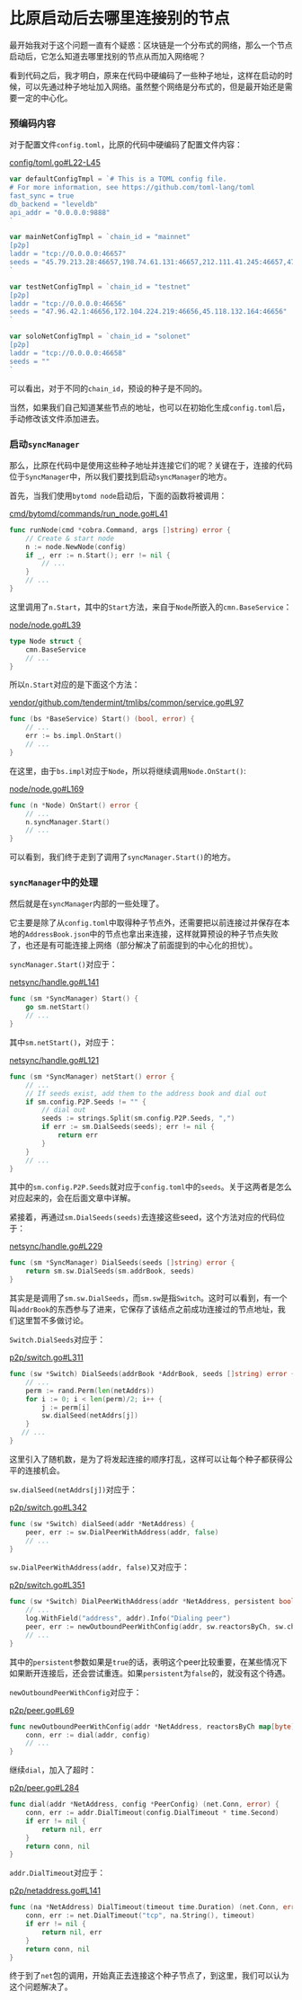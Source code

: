 比原启动后去哪里连接别的节点
========================

最开始我对于这个问题一直有个疑惑：区块链是一个分布式的网络，那么一个节点启动后，它怎么知道去哪里找别的节点从而加入网络呢？

看到代码之后，我才明白，原来在代码中硬编码了一些种子地址，这样在启动的时候，可以先通过种子地址加入网络。虽然整个网络是分布式的，但是最开始还是需要一定的中心化。

### 预编码内容

对于配置文件`config.toml`，比原的代码中硬编码了配置文件内容：

[config/toml.go#L22-L45](https://github.com/freewind/bytom/blob/master/config/toml.go#L22-L45)

```go
var defaultConfigTmpl = `# This is a TOML config file.
# For more information, see https://github.com/toml-lang/toml
fast_sync = true
db_backend = "leveldb"
api_addr = "0.0.0.0:9888"
`

var mainNetConfigTmpl = `chain_id = "mainnet"
[p2p]
laddr = "tcp://0.0.0.0:46657"
seeds = "45.79.213.28:46657,198.74.61.131:46657,212.111.41.245:46657,47.100.214.154:46657,47.100.109.199:46657,47.100.105.165:46657"
`

var testNetConfigTmpl = `chain_id = "testnet"
[p2p]
laddr = "tcp://0.0.0.0:46656"
seeds = "47.96.42.1:46656,172.104.224.219:46656,45.118.132.164:46656"
`

var soloNetConfigTmpl = `chain_id = "solonet"
[p2p]
laddr = "tcp://0.0.0.0:46658"
seeds = ""
`
```

可以看出，对于不同的`chain_id`，预设的种子是不同的。

当然，如果我们自己知道某些节点的地址，也可以在初始化生成`config.toml`后，手动修改该文件添加进去。

### 启动`syncManager`

那么，比原在代码中是使用这些种子地址并连接它们的呢？关键在于，连接的代码位于`SyncManager`中，所以我们要找到启动`syncManager`的地方。

首先，当我们使用`bytomd node`启动后，下面的函数将被调用：

[cmd/bytomd/commands/run_node.go#L41](https://github.com/freewind/bytom/blob/master/cmd/bytomd/commands/run_node.go#L41)

```go
func runNode(cmd *cobra.Command, args []string) error {
    // Create & start node
    n := node.NewNode(config)
    if _, err := n.Start(); err != nil {
        // ...
    }
    // ...
}
```

这里调用了`n.Start`，其中的`Start`方法，来自于`Node`所嵌入的`cmn.BaseService`：

[node/node.go#L39](https://github.com/freewind/bytom/blob/master/node/node.go#L39)

```go
type Node struct {
    cmn.BaseService
    // ...
}
```

所以`n.Start`对应的是下面这个方法：

[vendor/github.com/tendermint/tmlibs/common/service.go#L97](https://github.com/freewind/bytom/blob/master/vendor/github.com/tendermint/tmlibs/common/service.go#L97)

```go
func (bs *BaseService) Start() (bool, error) {
    // ...
    err := bs.impl.OnStart()
    // ...
}
```

在这里，由于`bs.impl`对应于`Node`，所以将继续调用`Node.OnStart()`:

[node/node.go#L169](https://github.com/freewind/bytom/blob/master/node/node.go#L169)

```go
func (n *Node) OnStart() error {
    // ...
    n.syncManager.Start()
    // ...
}
```

可以看到，我们终于走到了调用了`syncManager.Start()`的地方。

### `syncManager`中的处理

然后就是在`syncManager`内部的一些处理了。

它主要是除了从`config.toml`中取得种子节点外，还需要把以前连接过并保存在本地的`AddressBook.json`中的节点也拿出来连接，这样就算预设的种子节点失败了，也还是有可能连接上网络（部分解决了前面提到的中心化的担忧）。

`syncManager.Start()`对应于：

[netsync/handle.go#L141](https://github.com/freewind/bytom/blob/master/netsync/handle.go#L141)

```go
func (sm *SyncManager) Start() {
    go sm.netStart()
    // ...
}
```

其中`sm.netStart()`，对应于：

[netsync/handle.go#L121](https://github.com/freewind/bytom/blob/master/netsync/handle.go#L121)

```go
func (sm *SyncManager) netStart() error {
    // ...
    // If seeds exist, add them to the address book and dial out
    if sm.config.P2P.Seeds != "" {
        // dial out
        seeds := strings.Split(sm.config.P2P.Seeds, ",")
        if err := sm.DialSeeds(seeds); err != nil {
            return err
        }
    }
    // ...
}
```

其中的`sm.config.P2P.Seeds`就对应于`config.toml`中的`seeds`。关于这两者是怎么对应起来的，会在后面文章中详解。

紧接着，再通过`sm.DialSeeds(seeds)`去连接这些seed，这个方法对应的代码位于：

[netsync/handle.go#L229](https://github.com/freewind/bytom/blob/master/netsync/handle.go#L229)

```go
func (sm *SyncManager) DialSeeds(seeds []string) error {
    return sm.sw.DialSeeds(sm.addrBook, seeds)
}
```

其实是是调用了`sm.sw.DialSeeds`，而`sm.sw`是指`Switch`。这时可以看到，有一个叫`addrBook`的东西参与了进来，它保存了该结点之前成功连接过的节点地址，我们这里暂不多做讨论。

`Switch.DialSeeds`对应于：

[p2p/switch.go#L311](https://github.com/freewind/bytom/blob/master/p2p/switch.go#L311)

```go
func (sw *Switch) DialSeeds(addrBook *AddrBook, seeds []string) error {
    // ...
    perm := rand.Perm(len(netAddrs))
    for i := 0; i < len(perm)/2; i++ {
        j := perm[i]
        sw.dialSeed(netAddrs[j])
    }
   // ...
}
```

这里引入了随机数，是为了将发起连接的顺序打乱，这样可以让每个种子都获得公平的连接机会。

`sw.dialSeed(netAddrs[j])`对应于：

[p2p/switch.go#L342](https://github.com/freewind/bytom/blob/master/p2p/switch.go#L342)

```go
func (sw *Switch) dialSeed(addr *NetAddress) {
    peer, err := sw.DialPeerWithAddress(addr, false)
    // ...
}
```

`sw.DialPeerWithAddress(addr, false)`又对应于：

[p2p/switch.go#L351](https://github.com/freewind/bytom/blob/master/p2p/switch.go#L351)

```go
func (sw *Switch) DialPeerWithAddress(addr *NetAddress, persistent bool) (*Peer, error) {
    // ...
    log.WithField("address", addr).Info("Dialing peer")
    peer, err := newOutboundPeerWithConfig(addr, sw.reactorsByCh, sw.chDescs, sw.StopPeerForError, sw.nodePrivKey, sw.peerConfig)
    // ...
}
```

其中的`persistent`参数如果是`true`的话，表明这个peer比较重要，在某些情况下如果断开连接后，还会尝试重连。如果`persistent`为`false`的，就没有这个待遇。

`newOutboundPeerWithConfig`对应于：

[p2p/peer.go#L69](https://github.com/freewind/bytom/blob/master/p2p/peer.go#L69)

```go
func newOutboundPeerWithConfig(addr *NetAddress, reactorsByCh map[byte]Reactor, chDescs []*ChannelDescriptor, onPeerError func(*Peer, interface{}), ourNodePrivKey crypto.PrivKeyEd25519, config *PeerConfig) (*Peer, error) {
    conn, err := dial(addr, config)
    // ...
}
```

继续`dial`，加入了超时：

[p2p/peer.go#L284](https://github.com/freewind/bytom/blob/master/p2p/peer.go#L284)

```go
func dial(addr *NetAddress, config *PeerConfig) (net.Conn, error) {
    conn, err := addr.DialTimeout(config.DialTimeout * time.Second)
    if err != nil {
        return nil, err
    }
    return conn, nil
}
```

`addr.DialTimeout`对应于：

[p2p/netaddress.go#L141](https://github.com/freewind/bytom/blob/master/p2p/netaddress.go#L141)

```go
func (na *NetAddress) DialTimeout(timeout time.Duration) (net.Conn, error) {
    conn, err := net.DialTimeout("tcp", na.String(), timeout)
    if err != nil {
        return nil, err
    }
    return conn, nil
}
```

终于到了`net`包的调用，开始真正去连接这个种子节点了，到这里，我们可以认为这个问题解决了。